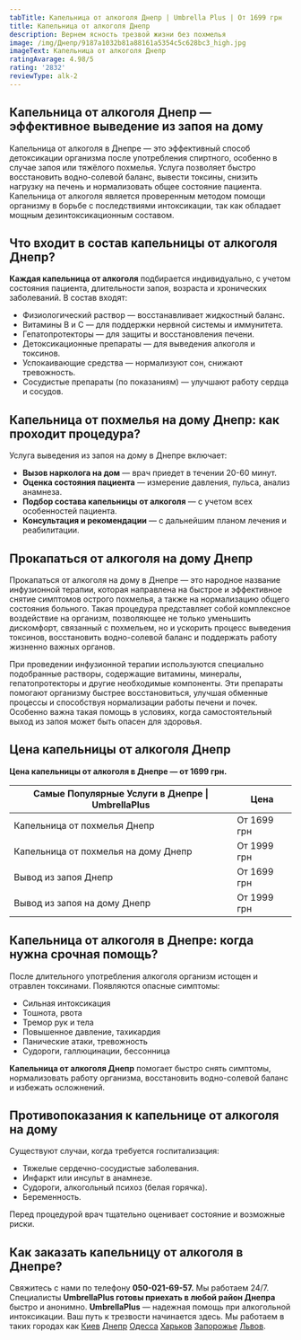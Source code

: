 ```yaml
---
tabTitle: Капельница от алкоголя Днепр | Umbrella Plus | От 1699 грн
title: Капельница от алкоголя Днепр
description: Вернем ясность трезвой жизни без похмелья
image: /img/Днепр/9187a1032b81a88161a5354c5c628bc3_high.jpg
imageText: Капельница от алкоголя Днепр
ratingAvarage: 4.98/5
rating: '2832'
reviewType: alk-2
---
```


## Капельница от алкоголя Днепр — эффективное выведение из запоя на дому

Капельница от алкоголя в Днепре — это эффективный способ детоксикации организма после употребления спиртного, особенно в случае запоя или тяжёлого похмелья. Услуга позволяет быстро восстановить водно-солевой баланс, вывести токсины, снизить нагрузку на печень и нормализовать общее состояние пациента. Капельница от алкоголя является проверенным методом помощи организму в борьбе с последствиями интоксикации, так как обладает мощным дезинтоксикационным составом.

## Что входит в состав капельницы от алкоголя Днепр?

**Каждая капельница от алкоголя** подбирается индивидуально, с учетом состояния пациента, длительности запоя, возраста и хронических заболеваний. В состав входят:

* Физиологический раствор — восстанавливает жидкостный баланс.
* Витамины B и C — для поддержки нервной системы и иммунитета.
* Гепатопротекторы — для защиты и восстановления печени.
* Детоксикационные препараты — для выведения алкоголя и токсинов.
* Успокаивающие средства — нормализуют сон, снижают тревожность.
* Сосудистые препараты (по показаниям) — улучшают работу сердца и сосудов.

## Капельница от похмелья на дому Днепр: как проходит процедура?

Услуга выведения из запоя на дому в Днепре включает:

* **Вызов нарколога на дом** — врач приедет в течении 20-60 минут.
* **Оценка состояния пациента** — измерение давления, пульса, анализ анамнеза.
* **Подбор состава капельницы от алкоголя** — с учетом всех особенностей пациента.
* **Консультация и рекомендации** — с дальнейшим планом лечения и реабилитации.

## Прокапаться от алкоголя на дому Днепр

Прокапаться от алкоголя на дому в Днепре — это народное название инфузионной терапии, которая направлена на быстрое и эффективное снятие симптомов острого похмелья, а также на нормализацию общего состояния больного. Такая процедура представляет собой комплексное воздействие на организм, позволяющее не только уменьшить дискомфорт, связанный с похмельем, но и ускорить процесс выведения токсинов, восстановить водно-солевой баланс и поддержать работу жизненно важных органов.

При проведении инфузионной терапии используются специально подобранные растворы, содержащие витамины, минералы, гепатопротекторы и другие необходимые компоненты. Эти препараты помогают организму быстрее восстановиться, улучшая обменные процессы и способствуя нормализации работы печени и почек. Особенно важна такая помощь в условиях, когда самостоятельный выход из запоя может быть опасен для здоровья.

## Цена капельницы от алкоголя Днепр

**Цена капельницы от алкоголя в Днепре — от 1699 грн.**

| Самые Популярные Услуги в Днепре \| UmbrellaPlus | Цена        |
| ------------------------------------------------ | ----------- |
| Капельница от похмелья Днепр                     | От 1699 грн |
| Капельница от похмелья на дому Днепр             | От 1999 грн |
| Вывод из запоя Днепр                             | От 1699 грн |
| Вывод из запоя на дому Днепр                     | От 1999 грн |

## Капельница от алкоголя в Днепре: когда нужна срочная помощь?

После длительного употребления алкоголя организм истощен и отравлен токсинами. Появляются опасные симптомы:

* Сильная интоксикация
* Тошнота, рвота
* Тремор рук и тела
* Повышенное давление, тахикардия
* Панические атаки, тревожность
* Судороги, галлюцинации, бессонница

**Капельница от алкоголя Днепр** помогает быстро снять симптомы, нормализовать работу организма, восстановить водно-солевой баланс и избежать осложнений.

## Противопоказания к капельнице от алкоголя на дому

Существуют случаи, когда требуется госпитализация:

* Тяжелые сердечно-сосудистые заболевания.
* Инфаркт или инсульт в анамнезе.
* Судороги, алкогольный психоз (белая горячка).
* Беременность.

Перед процедурой врач тщательно оценивает состояние и возможные риски.

## Как заказать капельницу от алкоголя в Днепре?

Свяжитесь с нами по телефону **050-021-69-57.** Мы работаем 24/7.
Специалисты **UmbrellaPlus готовы приехать в любой район Днепра** быстро и анонимно.
**UmbrellaPlus** — надежная помощь при алкогольной интоксикации. Ваш путь к трезвости начинается здесь.
Мы работаем в таких городах как [Киев](https://umbrella-plus.com.ua/kiev/) [Днепр](https://umbrella-plus.com.ua/dnepr/) [Одесса](https://umbrella-plus.com.ua/lechenie-alc/) [Харьков](https://umbrella-plus.com.ua/kharkiv/) [Запорожье](https://umbrella-plus.com.ua/zaporozie/) [Львов](https://umbrella-plus.com.ua/lviv/).
